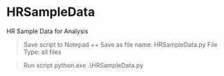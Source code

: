 # HRSampleData
HR Sample Data for Analysis

> Save script to Notepad ++ 
    Save as file name: HRSampleData.py
    File Type: all files

> Run script
   python.exe .\HRSampleData.py

